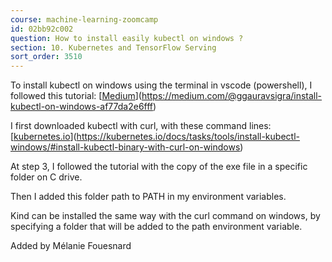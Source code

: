 ```yaml
---
course: machine-learning-zoomcamp
id: 02bb92c002
question: How to install easily kubectl on windows ?
section: 10. Kubernetes and TensorFlow Serving
sort_order: 3510
---
```


To install kubectl on windows using the terminal in vscode (powershell), I followed this tutorial: [[Medium](https://medium.com/@ggauravsigra/install-kubectl-on-windows-af77da2e6fff)](https://medium.com/@ggauravsigra/install-kubectl-on-windows-af77da2e6fff)

I first downloaded kubectl with curl, with these command lines: [[kubernetes.io](https://kubernetes.io/docs/tasks/tools/install-kubectl-windows/#install-kubectl-binary-with-curl-on-windows)](https://kubernetes.io/docs/tasks/tools/install-kubectl-windows/#install-kubectl-binary-with-curl-on-windows)

At step 3, I followed the tutorial with the copy of the exe file in a specific folder on C drive.

Then I added this folder path to PATH in my environment variables.

Kind can be installed the same way with the curl command on windows, by specifying a folder that will be added to the path environment variable.

Added by Mélanie Fouesnard


